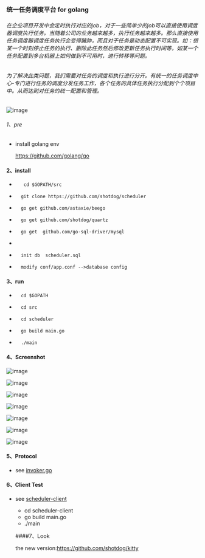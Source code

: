 ###  统一任务调度平台 for golang
###### 在企业项目开发中会定时执行对应的job，对于一些简单少的job可以直接使用调度器调度执行任务。当随着公司的业务越来越多，执行任务越来越多。那么直接使用任务调度器调度任务执行会变得臃肿，而且对于任务是动态配置不可实现。如：想某一个时刻停止任务的执行、删除此任务然后修改更新任务执行时间等，如某一个任务配置到多台机器上如何做到不可用时，进行转移等问题。

###### 为了解决此类问题，我们需要对任务的调度和执行进行分开。有统一的任务调度中心-专门进行任务的调度分发任务工作，各个任务的具体任务执行分配到个个项目中。从而达到对任务的统一配置和管理。


![image](https://github.com/shotdog/scheduler/raw/master/screenshot/job.png)

###### 1、pre
* install golang env

  https://github.com/golang/go

#### 2、install  



*        cd $GOPATH/src 
*       git clone https://github.com/shotdog/scheduler 
*       go get github.com/astaxie/beego
*       go get github.com/shotdog/quartz

*       go get  github.com/go-sql-driver/mysql
*       
*       init db  scheduler.sql
*       modify conf/app.conf -->database config


#### 3、run

*       cd $GOPATH
*       cd src
*       cd scheduler
*       go build main.go
*       ./main


#### 4、Screenshot

![image](https://github.com/shotdog/scheduler/raw/master/screenshot/1.png)

![image](https://github.com/shotdog/scheduler/raw/master/screenshot/2.png)

![image](https://github.com/shotdog/scheduler/raw/master/screenshot/3.png)

![image](https://github.com/shotdog/scheduler/raw/master/screenshot/4.png)

![image](https://github.com/shotdog/scheduler/raw/master/screenshot/5.png)

![image](https://github.com/shotdog/scheduler/raw/master/screenshot/6.png)

![image](https://github.com/shotdog/scheduler/raw/master/screenshot/7.png)

#### 5、Protocol
* see [invoker.go](https://github.com/shotdog/scheduler/blob/master/invoker/invoker.go)

#### 6、Client Test

* see [scheduler-client](https://github.com/shotdog/scheduler-client)

   * cd scheduler-client
   * go build main.go
   * ./main
   
   
   
   ####7、Look
   
   the new version:https://github.com/shotdog/kitty
